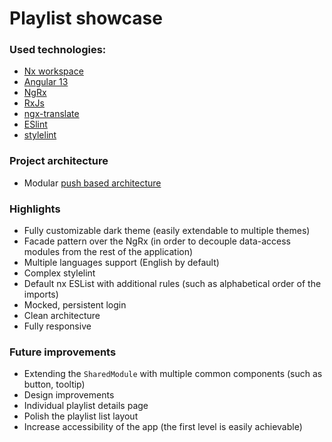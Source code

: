 # Playlist showcase

### Used technologies:
- [Nx workspace](https://nx.dev/)
- [Angular 13](https://angular.io/)
- [NgRx](https://ngrx.io/)
- [RxJs](https://rxjs.dev/)
- [ngx-translate](https://github.com/ngx-translate/core)
- [ESlint](https://eslint.org/)
- [stylelint](https://stylelint.io/)

### Project architecture
- Modular [push based architecture](https://thomasburlesonia.medium.com/push-based-architectures-with-rxjs-81b327d7c32d)

### Highlights
- Fully customizable dark theme (easily extendable to multiple themes)
- Facade pattern over the NgRx (in order to decouple data-access modules from the rest of the application)
- Multiple languages support (English by default)
- Complex stylelint
- Default nx ESList with additional rules (such as alphabetical order of the imports)
- Mocked, persistent login
- Clean architecture
- Fully responsive

### Future improvements
- Extending the `SharedModule` with multiple common components (such as button, tooltip)
- Design improvements 
- Individual playlist details page
- Polish the playlist list layout
- Increase accessibility of the app (the first level is easily achievable)
